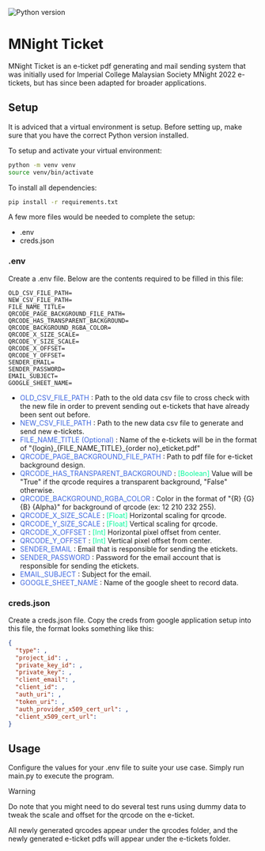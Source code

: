 ![Python version](https://img.shields.io/badge/python-3.11-blue)

# MNight Ticket

MNight Ticket is an e-ticket pdf generating and mail sending system that was initially used for Imperial College Malaysian Society MNight 2022 e-tickets, but has since been adapted for broader applications.

## Setup

It is adviced that a virtual environment is setup. Before setting up, make sure that you have the correct Python version installed.

To setup and activate your virtual environment:

```bash
python -m venv venv
source venv/bin/activate 
```

To install all dependencies:

```bash
pip install -r requirements.txt
```

A few more files would be needed to complete the setup:
- .env
- creds.json

### .env
Create a .env file. Below are the contents required to be filled in this file:

```.env
OLD_CSV_FILE_PATH=
NEW_CSV_FILE_PATH=
FILE_NAME_TITLE=
QRCODE_PAGE_BACKGROUND_FILE_PATH=
QRCODE_HAS_TRANSPARENT_BACKGROUND=
QRCODE_BACKGROUND_RGBA_COLOR=
QRCODE_X_SIZE_SCALE=
QRCODE_Y_SIZE_SCALE=
QRCODE_X_OFFSET=
QRCODE_Y_OFFSET=
SENDER_EMAIL=
SENDER_PASSWORD=
EMAIL_SUBJECT=
GOOGLE_SHEET_NAME=
```

- <span style="color:#4169E1"> OLD_CSV_FILE_PATH </span>: Path to the old data csv file to cross check with the new file in order to prevent sending out e-tickets that have already been sent out before.
- <span style="color:#4169E1"> NEW_CSV_FILE_PATH </span>: Path to the new data csv file to generate and send new e-tickets.
- <span style="color:#4169E1"> FILE_NAME_TITLE (Optional) </span>: Name of the e-tickets will be in the format of "{login}_{FILE_NAME_TITLE}\_{order no}_eticket.pdf"
- <span style="color:#4169E1"> QRCODE_PAGE_BACKGROUND_FILE_PATH </span>: Path to pdf file for e-ticket background design.
- <span style="color:#4169E1"> QRCODE_HAS_TRANSPARENT_BACKGROUND </span>: <span style="color:	#00FA9A">[Boolean]</span> Value will be "True" if the qrcode requires a transparent background, "False" otherwise.
- <span style="color:#4169E1"> QRCODE_BACKGROUND_RGBA_COLOR </span>: Color in the format of "{R} {G} {B} {Alpha}" for background of qrcode (ex: 12 210 232 255).
- <span style="color:#4169E1"> QRCODE_X_SIZE_SCALE </span>: <span style="color:	#00FA9A">[Float]</span> Horizontal scaling for qrcode.
- <span style="color:#4169E1"> QRCODE_Y_SIZE_SCALE </span>: <span style="color:	#00FA9A">[Float]</span> Vertical scaling for qrcode.
- <span style="color:#4169E1"> QRCODE_X_OFFSET </span>: <span style="color:	#00FA9A">[Int]</span> Horizontal pixel offset from center.
- <span style="color:#4169E1"> QRCODE_Y_OFFSET </span>: <span style="color:	#00FA9A">[Int]</span> Vertical pixel offset from center.
- <span style="color:#4169E1"> SENDER_EMAIL </span>: Email that is responsible for sending the etickets.
- <span style="color:#4169E1"> SENDER_PASSWORD </span>: Password for the email account that is responsible for sending the etickets.
- <span style="color:#4169E1"> EMAIL_SUBJECT </span>: Subject for the email.
- <span style="color:#4169E1"> GOOGLE_SHEET_NAME </span>: Name of the google sheet to record data.

### creds.json
Create a creds.json file. Copy the creds from google application setup into this file, the format looks something like this:

```json
{
  "type": ,
  "project_id": ,
  "private_key_id": ,
  "private_key": ,
  "client_email": ,
  "client_id": ,
  "auth_uri": ,
  "token_uri": ,
  "auth_provider_x509_cert_url": ,
  "client_x509_cert_url":
}
```

## Usage
Configure the values for your .env file to suite your use case. Simply run main.py to execute the program.

> [!WARNING]
> Do note that you might need to do several test runs using dummy data to tweak the scale and offset for the qrcode on the e-ticket.

All newly generated qrcodes appear under the qrcodes folder, and the newly generated e-ticket pdfs will appear under the e-tickets folder.